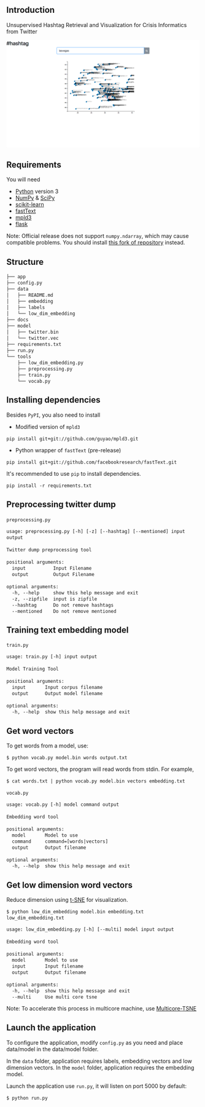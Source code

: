## Introduction
Unsupervised Hashtag Retrieval and Visualization for Crisis Informatics from Twitter

![](https://github.com/guyao/hashtag_twitter/raw/master/docs/images/screen_shot.png)

## Requirements
You will need

* [Python](https://www.python.org/) version 3
* [NumPy](http://www.numpy.org/) & [SciPy](https://www.scipy.org/)
* [scikit-learn](http://scikit-learn.org/)
* [fastText](https://fasttext.cc/)
* [mpld3](http://mpld3.github.io/)
* [flask](http://flask.pocoo.org/)

Note: Official release does not support `numpy.ndarray`, which may cause compatible problems. You should install [this fork of repository](https://github.com/guyao/mpld3) instead.

## Structure
```
├── app
├── config.py
├── data
│   ├── README.md
│   ├── embedding
│   ├── labels
│   └── low_dim_embedding
├── docs
├── model
│   ├── twitter.bin
│   └── twitter.vec
├── requirements.txt
├── run.py
└── tools
    ├── low_dim_embedding.py
    ├── preprocessing.py
    ├── train.py
    └── vocab.py
```

## Installing dependencies
Besides `PyPI`, you also need to install

* Modified version of `mpld3`
```
pip install git+git://github.com/guyao/mpld3.git
```
* Python wrapper of `fastText` (pre-release)
```
pip install git+git://github.com/facebookresearch/fastText.git
```

It's recommended to use `pip` to install dependencies.

```
pip install -r requirements.txt
```



## Preprocessing twitter dump

`preprocessing.py`

```
usage: preprocessing.py [-h] [-z] [--hashtag] [--mentioned] input output

Twitter dump preprocessing tool

positional arguments:
  input          Input Filename
  output         Output Filename

optional arguments:
  -h, --help     show this help message and exit
  -z, --zipfile  input is zipfile
  --hashtag      Do not remove hashtags
  --mentioned    Do not remove mentioned
```

## Training text embedding model

`train.py`

```
usage: train.py [-h] input output

Model Training Tool

positional arguments:
  input       Input corpus filename
  output      Output model filename

optional arguments:
  -h, --help  show this help message and exit
```

## Get word vectors
To get words from a model, use:
```
$ python vocab.py model.bin words output.txt
```

To get word vectors, the program will read words from stdin. For example,
```
$ cat words.txt | python vocab.py model.bin vectors embedding.txt
```

`vocab.py`

```
usage: vocab.py [-h] model command output

Embedding word tool

positional arguments:
  model       Model to use
  command     command=[words|vectors]
  output      Output filename

optional arguments:
  -h, --help  show this help message and exit
```

## Get low dimension word vectors
Reduce dimension using [t-SNE](https://lvdmaaten.github.io/tsne/) for visualization.

```
$ python low_dim_embedding model.bin embedding.txt low_dim_embedding.txt
```

```
usage: low_dim_embedding.py [-h] [--multi] model input output

Embedding word tool

positional arguments:
  model       Model to use
  input       Input filename
  output      Output filename

optional arguments:
  -h, --help  show this help message and exit
  --multi     Use multi core tsne
```

Note: To accelerate this process in multicore machine, use [Multicore-TSNE](  https://github.com/DmitryUlyanov/Multicore-TSNE
)

## Launch the application
To configure the application, modify `config.py` as you need and place data/model in the data/model folder.

In the `data` folder, application requires labels, embedding vectors and low dimension vectors.
In the `model` folder, application requires the embedding model.

Launch the application use `run.py`, it will listen on port 5000 by default:
```
$ python run.py
```
